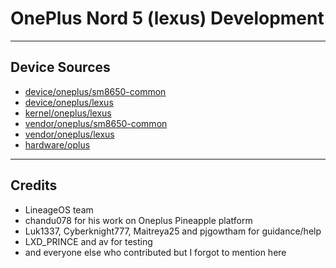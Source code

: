 # OnePlus Nord 5 (lexus) Development

---

## Device Sources

- [device/oneplus/sm8650-common](https://github.com/Oneplus-Nord5-development/android_device_oneplus_sm8650-common)  
- [device/oneplus/lexus](https://github.com/Oneplus-Nord5-development/android_device_oneplus_lexus)  
- [kernel/oneplus/lexus](https://github.com/Oneplus-Nord5-development/device_oneplus_lexus-kernel)  
- [vendor/oneplus/sm8650-common](https://github.com/Oneplus-Nord5-development/android_vendor_oneplus_sm8650-common)  
- [vendor/oneplus/lexus](https://github.com/Oneplus-Nord5-development/android_vendor_oneplus_lexus)  
- [hardware/oplus](https://github.com/Oneplus-Nord5-development/android_hardware_oplus)

---

## Credits
- LineageOS team
- chandu078 for his work on Oneplus Pineapple platform
- Luk1337, Cyberknight777, Maitreya25 and pjgowtham for guidance/help
- LXD_PRINCE and av for testing
- and everyone else who contributed but I forgot to mention here
  
